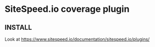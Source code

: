 SiteSpeed.io coverage plugin
============================

INSTALL
-------

Look at https://www.sitespeed.io/documentation/sitespeed.io/plugins/